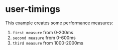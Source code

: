 # user-timings

This example creates some performance measures:

1. `first measure` from 0-200ms
2. `second measure` from 0-600ms
3. `third measure` from 1000-2000ms
